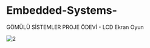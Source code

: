 # Embedded-Systems-


GÖMÜLÜ SİSTEMLER PROJE ÖDEVİ - LCD Ekran Oyun



![2](https://github.com/bekiroruk/Embedded-Systems-/assets/77075301/13424a49-a91e-45d0-bde9-0dc52121dba1)
